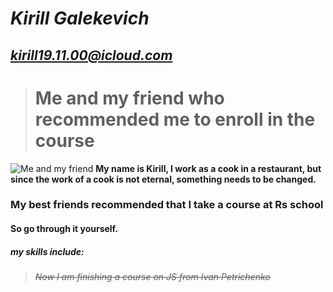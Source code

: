 # _**Kirill Galekevich**_
## *kirill19.11.00@icloud.com*
> # Me and my friend who recommended me to enroll in the course
![Me and my friend](https://i.imgur.com/rSoKXs7.jpg)
__**My name is Kirill, I work as a cook in a restaurant, but since the work of a cook is not eternal, something needs to be changed.**__
### My best friends recommended that I take a course at **Rs school**
#### So go through it yourself.
##### **my skills include:**
> ~~_Now I am finishing a course on JS from Ivan Petrichenko_~~